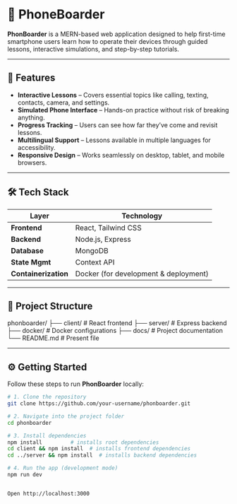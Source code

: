 # 📱 PhoneBoarder

**PhonBoarder** is a MERN-based web application designed to help first-time smartphone users learn how to operate their devices through guided lessons, interactive simulations, and step-by-step tutorials.

---

## 🚀 Features

- **Interactive Lessons** – Covers essential topics like calling, texting, contacts, camera, and settings.
- **Simulated Phone Interface** – Hands-on practice without risk of breaking anything.
- **Progress Tracking** – Users can see how far they’ve come and revisit lessons.
- **Multilingual Support** – Lessons available in multiple languages for accessibility.
- **Responsive Design** – Works seamlessly on desktop, tablet, and mobile browsers.

---

## 🛠️ Tech Stack

| Layer        | Technology |
|-------------|------------|
| **Frontend** | React, Tailwind CSS |
| **Backend**  | Node.js, Express |
| **Database** | MongoDB |
| **State Mgmt** | Context API |
| **Containerization** | Docker (for development & deployment) |

---

## 📂 Project Structure

phonboarder/
├── client/ # React frontend
├── server/ # Express backend
├── docker/ # Docker configurations
├── docs/ # Project documentation
└── README.md # Present file


---

## ⚙️ Getting Started

Follow these steps to run **PhonBoarder** locally:

```bash
# 1. Clone the repository
git clone https://github.com/your-username/phonboarder.git

# 2. Navigate into the project folder
cd phonboarder

# 3. Install dependencies
npm install         # installs root dependencies
cd client && npm install  # installs frontend dependencies
cd ../server && npm install  # installs backend dependencies

# 4. Run the app (development mode)
npm run dev


Open http://localhost:3000